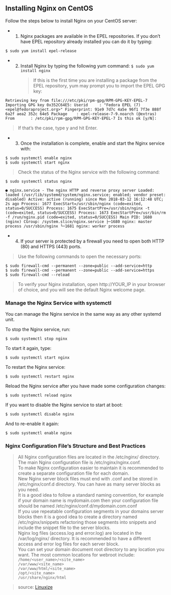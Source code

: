 ## Installing Nginx on CentOS

Follow the steps below to install Nginx on your CentOS server:

- 1. Nginx packages are available in the EPEL repositories.
     If you don’t have EPEL repository already installed you can do it by typing:

`$ sudo yum install epel-release`

- 2. Install Nginx by typing the following yum command:
     `$ sudo yum install nginx`
     > If this is the first time you are installing a package from the EPEL repository, yum may prompt you to import the EPEL GPG key:

`Retrieving key from file:///etc/pki/rpm-gpg/RPM-GPG-KEY-EPEL-7
Importing GPG key 0x352C64E5:
Userid     : "Fedora EPEL (7) <epel@fedoraproject.org>"
Fingerprint: 91e9 7d7c 4a5e 96f1 7f3e 888f 6a2f aea2 352c 64e5
Package    : epel-release-7-9.noarch (@extras)
From       : /etc/pki/rpm-gpg/RPM-GPG-KEY-EPEL-7
Is this ok [y/N]:`

> If that’s the case, type y and hit Enter.

- 3. Once the installation is complete, enable and start the Nginx service with:

`$ sudo systemctl enable nginx` <br />
`$ sudo systemctl start nginx`

> Check the status of the Nginx service with the following command:

`$ sudo systemctl status nginx`

`● nginx.service - The nginx HTTP and reverse proxy server
  Loaded: loaded (/usr/lib/systemd/system/nginx.service; enabled; vendor preset: disabled)
  Active: active (running) since Mon 2018-03-12 16:12:48 UTC; 2s ago
  Process: 1677 ExecStart=/usr/sbin/nginx (code=exited, status=0/SUCCESS)
  Process: 1675 ExecStartPre=/usr/sbin/nginx -t (code=exited, status=0/SUCCESS)
  Process: 1673 ExecStartPre=/usr/bin/rm -f /run/nginx.pid (code=exited, status=0/SUCCESS)
Main PID: 1680 (nginx)
  CGroup: /system.slice/nginx.service
          ├─1680 nginx: master process /usr/sbin/nginx
          └─1681 nginx: worker process
`

- 4. If your server is protected by a firewall you need to open both HTTP (80) and HTTPS (443) ports.

> Use the following commands to open the necessary ports:

`$ sudo firewall-cmd --permanent --zone=public --add-service=http`<br />
`$ sudo firewall-cmd --permanent --zone=public --add-service=https`<br />
`$ sudo firewall-cmd --reload`

> To verify your Nginx installation, open http://YOUR_IP in your browser of choice, and you will see the default Nginx welcome page.

### Manage the Nginx Service with systemctl

You can manage the Nginx service in the same way as any other systemd unit.

To stop the Nginx service, run:

`$ sudo systemctl stop nginx`

To start it again, type:

`$ sudo systemctl start nginx`

To restart the Nginx service:

`$ sudo systemctl restart nginx`

Reload the Nginx service after you have made some configuration changes:

`$ sudo systemctl reload nginx`

If you want to disable the Nginx service to start at boot:

`$ sudo systemctl disable nginx`

And to re-enable it again:

`$ sudo systemctl enable nginx`

### Nginx Configuration File’s Structure and Best Practices

> All Nginx configuration files are located in the /etc/nginx/ directory.<br />
> The main Nginx configuration file is /etc/nginx/nginx.conf.<br />
> To make Nginx configuration easier to maintain it is recommended to create a separate configuration file for each domain.<br />
> New Nginx server block files must end with .conf and be stored in /etc/nginx/conf.d directory. You can have as many server blocks as you need.<br />
> It is a good idea to follow a standard naming convention, for example if your domain name is mydomain.com then your configuration file should be named /etc/nginx/conf.d/mydomain.com.conf<br />
> If you use repeatable configuration segments in your domains server blocks then it is a good idea to create a directory named /etc/nginx/snippets refactoring those segments into snippets and include the snippet file to the server blocks.<br />
> Nginx log files (access.log and error.log) are located in the /var/log/nginx/ directory. It is recommended to have a different access and error log files for each server block.<br />
> You can set your domain document root directory to any location you want. The most common locations for webroot include:<br />
> `/home/<user_name>/<site_name>`<br />
> `/var/www/<site_name>`<br />
> `/var/www/html/<site_name>`<br />
> `/opt/<site_name>`<br />
> `/usr/share/nginx/html`

> source: [Linuxize](https://linuxize.com/post/how-to-install-nginx-on-centos-7/#manage-the-nginx-service-with-systemctl)

